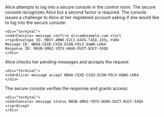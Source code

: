 
Alice attempts to log into a secure console in the control room. The secure console recognizes 
Alice but a second factor is required. The console issues a challenge to Alice at her
registered account asking if she would like to log into the secure console:


~~~~
<div="terminal">
<cmd>Console> message confirm alice@example.com start
<rsp>Envelope ID: MDV7-4MW6-EJCI-64VG-T4SE-JXSL-YUH4
Message ID: ND6A-CEXE-CXZU-ECGN-FELV-6GWO-LH64
Response ID: MASB-GM6Z-YQTX-HUHG-DVZT-N3CF-5XQX
</div>
~~~~

Alice checks her pending messages and accepts the request:


~~~~
<div="terminal">
<cmd>Alice> message accept ND6A-CEXE-CXZU-ECGN-FELV-6GWO-LH64
</div>
~~~~

The secure console verifies the response and grants access:


~~~~
<div="terminal">
<cmd>Console> message status MASB-GM6Z-YQTX-HUHG-DVZT-N3CF-5XQX
<rsp>Accept
</div>
~~~~

